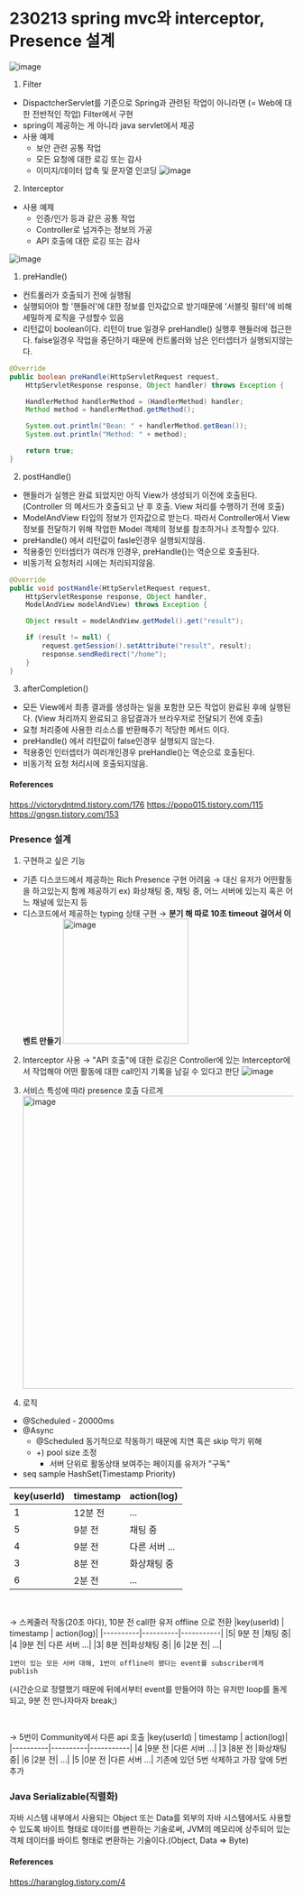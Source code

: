 # 230213 spring mvc와 interceptor, Presence 설계

![image](https://user-images.githubusercontent.com/61377122/218350782-221767c3-f26b-48cb-abf4-695e0bf8cf13.png)

1. Filter

- DispactcherServlet를 기준으로 Spring과 관련된 작업이 아니라면 (= Web에 대한 전반적인 작업) Filter에서 구현
- spring이 제공하는 게 아니라 java servlet에서 제공
- 사용 예제
  - 보안 관련 공통 작업
  - 모든 요청에 대한 로깅 또는 감사
  - 이미지/데이터 압축 및 문자열 인코딩
    ![image](https://user-images.githubusercontent.com/61377122/218352309-53d60663-b621-40b8-80d5-47a5fcf5eec2.png)

2. Interceptor

- 사용 예제
  - 인증/인가 등과 같은 공통 작업
  - Controller로 넘겨주는 정보의 가공
  - API 호출에 대한 로깅 또는 감사

![image](https://user-images.githubusercontent.com/61377122/218351253-da33a106-d157-4bbb-ad14-ece19a602514.png)

1. preHandle()

- 컨트롤러가 호출되기 전에 실행됨
- 실행되어야 할 '핸들러'에 대한 정보를 인자값으로 받기때문에 '서블릿 필터'에 비해 세밀하게 로직을 구성할수 있음
- 리턴값이 boolean이다. 리턴이 true 일경우 preHandle() 실행후 핸들러에 접근한다. false일경우 작업을 중단하기 때문에 컨트롤러와 남은 인터셉터가 실행되지않는다.

```java
@Override
public boolean preHandle(HttpServletRequest request,
	HttpServletResponse response, Object handler) throws Exception {

	HandlerMethod handlerMethod = (HandlerMethod) handler;
	Method method = handlerMethod.getMethod();

	System.out.println("Bean: " + handlerMethod.getBean());
	System.out.println("Method: " + method);

	return true;
}
```

2. postHandle()

- 핸들러가 실행은 완료 되었지만 아직 View가 생성되기 이전에 호출된다.
  (Controller 의 메서드가 호출되고 난 후 호출. View 처리를 수행하기 전에 호출)
- ModelAndView 타입의 정보가 인자값으로 받는다. 따라서 Controller에서 View 정보를 전달하기 위해 작업한 Model 객체의 정보를 참조하거나 조작할수 있다.
- preHandle() 에서 리턴값이 fasle인경우 실행되지않음.
- 적용중인 인터셉터가 여러개 인경우, preHandle()는 역순으로 호출된다.
- 비동기적 요청처리 시에는 처리되지않음.

```java
@Override
public void postHandle(HttpServletRequest request,
    HttpServletResponse response, Object handler,
    ModelAndView modelAndView) throws Exception {

    Object result = modelAndView.getModel().get("result");

    if (result != null) {
        request.getSession().setAttribute("result", result);
        response.sendRedirect("/home");
    }
}
```

3.  afterCompletion()

- 모든 View에서 최종 결과를 생성하는 일을 포함한 모든 작업이 완료된 후에 실행된다.
  (View 처리까지 완료되고 응답결과가 브라우저로 전달되기 전에 호출)
- 요청 처리중에 사용한 리소스를 반환해주기 적당한 메서드 이다.
- preHandle() 에서 리턴값이 false인경우 실행되지 않는다.
- 적용중인 인터셉터가 여러개인경우 preHandle()는 역순으로 호출된다.
- 비동기적 요청 처리시에 호출되지않음.

#### References

https://victorydntmd.tistory.com/176
https://popo015.tistory.com/115
https://gngsn.tistory.com/153

### Presence 설계

1. 구현하고 싶은 기능

- 기존 디스코드에서 제공하는 Rich Presence 구현 어려움
  → 대신 유저가 어떤활동을 하고있는지 함께 제공하기
  ex) 화상채팅 중, 채팅 중, 어느 서버에 있는지 혹은 어느 채널에 있는지 등
- 디스코드에서 제공하는 typing 상태 구현
  → **분기 해 따로 10초 timeout 걸어서 이벤트 만들기**
  <img width="222" alt="image" src="https://user-images.githubusercontent.com/61377122/218355400-43df4164-b43b-442e-9022-e76884707c37.png">

2. Interceptor 사용
   → "API 호출"에 대한 로깅은 Controller에 있는 Interceptor에서 작업해야 어떤 활동에 대한 call인지 기록을 남길 수 있다고 판단
   ![image](https://user-images.githubusercontent.com/61377122/218352309-53d60663-b621-40b8-80d5-47a5fcf5eec2.png)

3. 서비스 특성에 따라 presence 호출 다르게
   <img width="520" alt="image" src="https://user-images.githubusercontent.com/61377122/218354826-c440c64e-dd89-43bc-9a62-ddb53b3ce5fd.png">

4. 로직

- @Scheduled - 20000ms
- @Async
  - @Scheduled 동기적으로 작동하기 때문에 지연 혹은 skip 막기 위해
  - +) pool size 조정
    - 서버 단위로 활동상태 보여주는 페이지를 유저가 "구독"
- seq sample
  HashSet(Timestamp Priority)

| key(userId) | timestamp | action(log)   |
| ----------- | --------- | ------------- |
| 1           | 12분 전   | ...           |
| 5           | 9분 전    | 채팅 중       |
| 4           | 9분 전    | 다른 서버 ... |
| 3           | 8분 전    | 화상채팅 중   |
| 6           | 2분 전    | ...           |

<br>

→ 스케줄러 작동(20초 마다), 10분 전 call한 유저 offline 으로 전환
|key(userId) | timestamp | action(log)|
|----------|----------|-----------|
|5| 9분 전 |채팅 중|
|4 |9분 전| 다른 서버 ...|
|3| 8분 전|화상채팅 중|
|6 |2분 전| ...|

`1번이 있는 모든 서버 대해, 1번이 offline이 됐다는 event를 subscriber에게 publish `

(시간순으로 정렬했기 때문에 뒤에서부터 event를 만들어야 하는 유저만 loop를 돌게 되고, 9분 전 만나자마자 break;)

<br>

→ 5번이 Community에서 다른 api 호출
|key(userId) | timestamp | action(log)|
|----------|----------|-----------|
|4 |9분 전 |다른 서버 ...|
|3 |8분 전 |화상채팅 중|
|6 |2분 전| ...|
|5 |0분 전 |다른 서버 ...|
기존에 있던 5번 삭제하고 가장 앞에 5번 추가

### Java Serializable(직렬화)

자바 시스템 내부에서 사용되는 Object 또는 Data를 외부의 자바 시스템에서도 사용할 수 있도록 바이트 형태로 데이터를 변환하는 기술로써, JVM의 메모리에 상주되어 있는 객체 데이터를 바이트 형태로 변환하는 기술이다.(Object, Data => Byte)

#### References

https://haranglog.tistory.com/4
